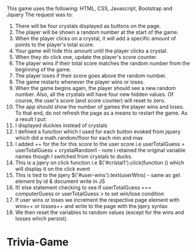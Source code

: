 This game uses the following:
HTML, CSS, Javascript, Bootstrap and Jquery
The request was to:
1. There will be four crystals displayed as buttons on the page.
2. The player will be shown a random number at the start of the game.
3. When the player clicks on a crystal, it will add a specific amount of points to the player's total score. 
4. Your game will hide this amount until the player clicks a crystal.
5. When they do click one, update the player's score counter.
6. The player wins if their total score matches the random number from the beginning of the game.
7. The player loses if their score goes above the random number.
8. The game restarts whenever the player wins or loses.
9. When the game begins again, the player should see a new random number. Also, all the crystals will have four new hidden values. Of course, the user's score (and score counter) will reset to zero.
10. The app should show the number of games the player wins and loses. To that end, do not refresh the page as a means to restart the game.
As a result I put:
1. I displayed duckies instead of crystals
2. I defined a function which I used for each button evoked from jquery which did a math.random/floor for each min and max
3. I added ++ for the for this score to the user score i.e userTotalGuess = userTotalGuess + crystalRandom1 - note i retained the original variable names though I switched from crystals to ducks.
4. This is a jqery on click function i.e $('#cristal1').click(function () which will display it on the click event
5. This is tied to the jqery $('#user-wins').text(userWins) - same as get element by id & document write in JS
6. If/ else statement checking to see if userTotalGuess === computerGuess or userTotalGuess > to set win/lose condition
7. If user wins or loses we increment the respective page element with wins++ or losses++ and write to the page with the jqery syntax
8. We then reset the variables to random values (except for the wins and losses which persist).
# Trivia-Game
